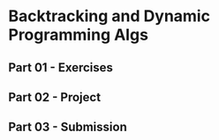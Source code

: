 # Backtracking and Dynamic Programming Algs

## Part 01 - Exercises

## Part 02 - Project

## Part 03 - Submission
